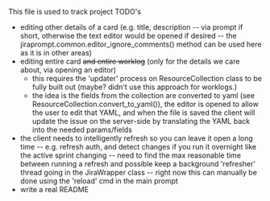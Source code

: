 This file is used to track project TODO's

* editing other details of a card (e.g. title, description -- via prompt if short, otherwise the text editor would be opened if desired -- the jiraprompt.common.editor_ignore_comments() method can be used here as it is in other areas)
* editing entire card ~~and entire worklog~~ (only for the details we care about, via opening an editor)
    - this requires the 'updater' process on ResourceCollection class to be fully built out (maybe? didn't use this approach for worklogs.)
    - the idea is the fields from the collection are converted to yaml (see ResourceCollection.convert_to_yaml()), the editor is opened to allow
      the user to edit that YAML, and when the file is saved the client will update the issue on the server-side by translating the YAML back
      into the needed params/fields
* the client needs to intelligently refresh so you can leave it open a long time -- e.g. refresh auth, and detect changes if you run it overnight like the active sprint changing -- need to find the max reasonable time between running a refresh and possible keep a background 'refresher' thread going in the JiraWrapper class -- right now this can manually be done using the 'reload' cmd in the main prompt
* write a real README
